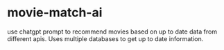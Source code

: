 # movie-match-ai
use chatgpt prompt to recommend movies based on up to date data from different apis.
Uses multiple databases to get up to date information.
